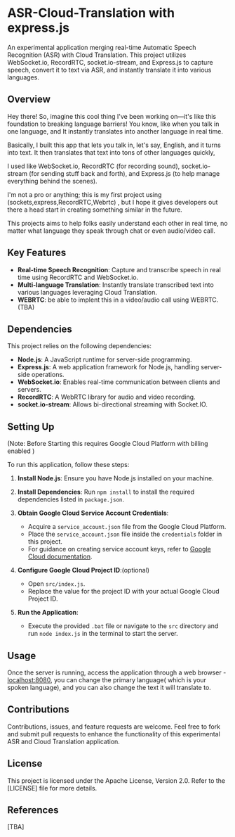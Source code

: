 # ASR-Cloud-Translation with express.js

An experimental application merging real-time Automatic Speech Recognition (ASR) with Cloud Translation. This project utilizes WebSocket.io, RecordRTC, socket.io-stream, and Express.js to capture speech, convert it to text via ASR, and instantly translate it into various languages. 

## Overview

Hey there! So, imagine this cool thing I've been working on—it's like this foundation to breaking language barriers! You know, like when you talk in one language, and It instantly translates into another language in real time. 

Basically, I built this app that lets you talk in, let's say, English, and it turns into text. It then translates that text into tons of other languages quickly, 

I used like WebSocket.io, RecordRTC (for recording sound), socket.io-stream (for sending stuff back and forth), and Express.js (to help manage everything behind the scenes).

I'm not a pro or anything; this is my first project using (sockets,express,RecordRTC,Webrtc) , but I hope it gives developers out there a head start in creating something similar in the future.

This projects aims to help folks easily understand each other in real time, no matter what language they speak through chat or even audio/video call.

## Key Features

- **Real-time Speech Recognition**: Capture and transcribe speech in real time using RecordRTC and WebSocket.io.
- **Multi-language Translation**: Instantly translate transcribed text into various languages leveraging Cloud Translation.
-  **WEBRTC**: be able to implent this in a video/audio call using WEBRTC.(TBA)

## Dependencies

This project relies on the following dependencies:

- **Node.js**: A JavaScript runtime for server-side programming.
- **Express.js**: A web application framework for Node.js, handling server-side operations.
- **WebSocket.io**: Enables real-time communication between clients and servers.
- **RecordRTC**: A WebRTC library for audio and video recording.
- **socket.io-stream**: Allows bi-directional streaming with Socket.IO.

## Setting Up
(Note: Before Starting this requires Google Cloud Platform with billing enabled )

To run this application, follow these steps:

1. **Install Node.js**: Ensure you have Node.js installed on your machine.

2. **Install Dependencies**: Run `npm install` to install the required dependencies listed in `package.json`.

3. **Obtain Google Cloud Service Account Credentials**:
   - Acquire a `service_account.json` file from the Google Cloud Platform.
   - Place the `service_account.json` file inside the `credentials` folder in this project.
   - For guidance on creating service account keys, refer to [Google Cloud documentation](https://cloud.google.com/iam/docs/keys-create-delete).


4. **Configure Google Cloud Project ID**:(optional) 
   - Open `src/index.js`.
   - Replace the value for the project ID with your actual Google Cloud Project ID.

5. **Run the Application**:
   - Execute the provided `.bat` file or navigate to the `src` directory and run `node index.js` in the terminal to start the server.

## Usage

Once the server is running, access the application through a web browser - [localhost:8080](http://localhost:8080), 
you can change the primary language( which is your spoken language), and you can also change the text it will translate to.

## Contributions

Contributions, issues, and feature requests are welcome. Feel free to fork and submit pull requests to enhance the functionality of this experimental ASR and Cloud Translation application.

## License

This project is licensed under the Apache License, Version 2.0. Refer to the [LICENSE] file for more details.

## References
[TBA]


